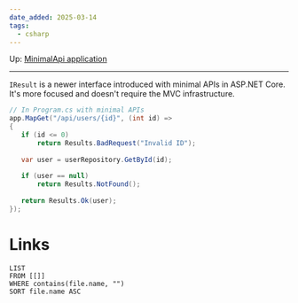 ```yaml
---
date_added: 2025-03-14
tags:
  - csharp
---
```

Up: [MinimalApi application](MinimalApi%20application.md)
___
 `IResult` is a newer interface introduced with minimal APIs in ASP.NET Core. It's more focused and doesn't require the MVC infrastructure.
 ```cs
 // In Program.cs with minimal APIs
app.MapGet("/api/users/{id}", (int id) => 
{
    if (id <= 0)
        return Results.BadRequest("Invalid ID");
        
    var user = userRepository.GetById(id);
    
    if (user == null)
        return Results.NotFound();
        
    return Results.Ok(user);
});
```
# Links
```dataview
LIST
FROM [[]]
WHERE contains(file.name, "")
SORT file.name ASC
```
